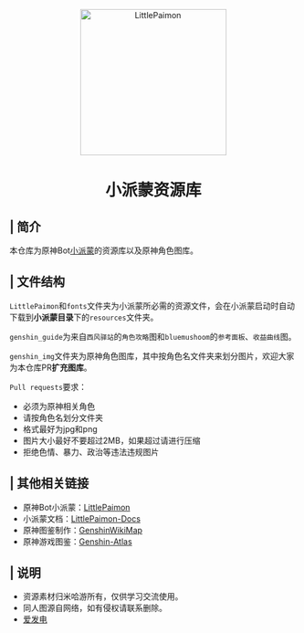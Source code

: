 <p align="center" >
  <a href="https://github.com/CMHopeSunshine/LittlePaimon/tree/nonebot2"><img src="http://static.cherishmoon.fun/LittlePaimon/readme/logo.png" width="256" height="256" alt="LittlePaimon"></a>
</p>
<h1 align="center">小派蒙资源库</h1>

## | 简介
本仓库为原神Bot[小派蒙](https://github.com/CMHopeSunshine/LittlePaimon/tree/nonebot2)的资源库以及原神角色图库。

## | 文件结构
`LittlePaimon`和`fonts`文件夹为小派蒙所必需的资源文件，会在小派蒙启动时自动下载到**小派蒙目录**下的`resources`文件夹。

`genshin_guide`为来自`西风驿站`的`角色攻略`图和`bluemushoom`的`参考面板`、`收益曲线`图。

`genshin_img`文件夹为原神角色图库，其中按角色名文件夹来划分图片，欢迎大家为本仓库PR**扩充图库**。

`Pull requests`要求：
- 必须为原神相关角色
- 请按角色名划分文件夹
- 格式最好为jpg和png
- 图片大小最好不要超过2MB，如果超过请进行压缩
- 拒绝色情、暴力、政治等违法违规图片


## | 其他相关链接
- 原神Bot小派蒙：[LittlePaimon](https://github.com/CMHopeSunshine/LittlePaimon/tree/nonebot2)
- 小派蒙文档：[LittlePaimon-Docs](https://docs.paimon.cherishmoon.fun/)
- 原神图鉴制作：[GenshinWikiMap](https://github.com/CMHopeSunshine/GenshinWikiMap)
- 原神游戏图鉴：[Genshin-Atlas](https://github.com/Nwflower/genshin-atlas)


## | 说明
- 资源素材归米哈游所有，仅供学习交流使用。
- 同人图源自网络，如有侵权请联系删除。
- [爱发电](https://afdian.net/a/cherishmoon)

